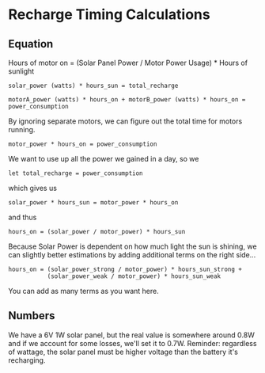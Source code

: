 # Recharge Timing Calculations

## Equation

Hours of motor on = (Solar Panel Power / Motor Power Usage) * Hours of sunlight

`solar_power (watts) * hours_sun = total_recharge`

`motorA_power (watts) * hours_on + motorB_power (watts) * hours_on = power_consumption`

By ignoring separate motors, we can figure out the total time for motors running.

`motor_power * hours_on = power_consumption`

We want to use up all the power we gained in a day, so we

`let total_recharge = power_consumption`

which gives us

`solar_power * hours_sun = motor_power * hours_on`

and thus

`hours_on = (solar_power / motor_power) * hours_sun`

Because Solar Power is dependent on how much light the sun is shining, we can
slightly better estimations by adding additional terms on the right side...

    hours_on = (solar_power_strong / motor_power) * hours_sun_strong +
               (solar_power_weak / motor_power) * hours_sun_weak

You can add as many terms as you want here.

## Numbers

We have a 6V 1W solar panel, but the real value is somewhere around 0.8W and
if we account for some losses, we'll set it to 0.7W. Reminder: regardless of
wattage, the solar panel must be higher voltage than the battery it's recharging.
